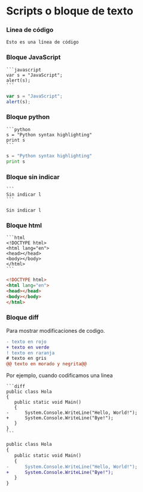 # Scripts o bloque de texto

### Linea de código

`Esto es una línea de código`

### Bloque JavaScript

````
```javascript
var s = "JavaScript";
alert(s);
```
````

```javascript
var s = "JavaScript";
alert(s);
```
 
### Bloque python

````
```python
s = "Python syntax highlighting"
print s
```
````

```python
s = "Python syntax highlighting"
print s
```

### Bloque sin indicar

````
```
Sin indicar l
```
````

```
Sin indicar l
```

### Bloque  html

````
```html
<!DOCTYPE html>
<html lang="en">
<head></head>
<body></body>
</html>
```
````

```html
<!DOCTYPE html>
<html lang="en">
<head></head>
<body></body>
</html>
```

### Bloque  diff

Para mostrar modificaciones de codigo. 
```diff
- texto en rojo
+ texto en verde
! texto en raranja
# texto en gris
@@ texto en morado y negrita@@
```

Por ejemplo, cuando codificamos una linea
````
```diff
public class Hola
{
   public static void Main()
   {
-      System.Console.WriteLine("Hello, World!");
+      System.Console.WriteLine("Bye!");
   }
}
```
````

```diff
public class Hola
{
   public static void Main()
   {
-      System.Console.WriteLine("Hello, World!");
+      System.Console.WriteLine("Bye!");
   }
}
```